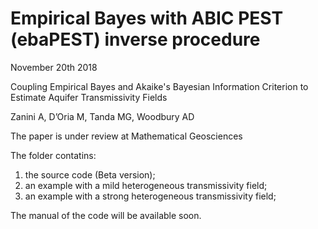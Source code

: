 # Empirical Bayes with ABIC PEST (ebaPEST) inverse procedure
November 20th 2018

Coupling Empirical Bayes and Akaike's Bayesian Information Criterion to Estimate Aquifer Transmissivity Fields

Zanini A, D’Oria M, Tanda MG, Woodbury AD

The paper is under review at Mathematical Geosciences

The folder contatins:
1. the source code (Beta version);
2. an example with a mild heterogeneous transmissivity field;
3. an example with a strong heterogeneous transmissivity field;

The manual of the code will be available soon. 
